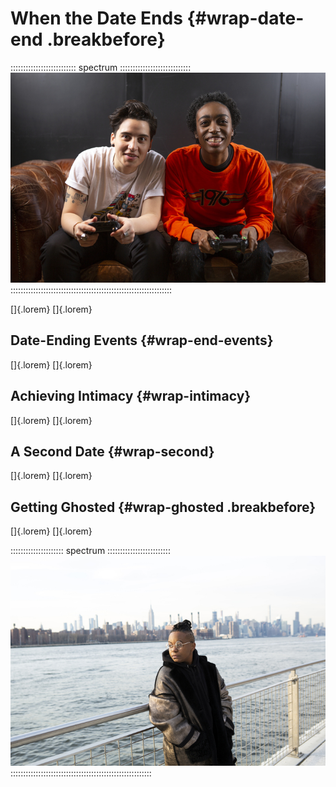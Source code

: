 # When the Date Ends {#wrap-date-end .breakbefore}

:::::::::::::::::::::::::: spectrum ::::::::::::::::::::::::::::
![Intimacy can mean different things to different couples.](art/spectrum/video-game.jpg)
::::::::::::::::::::::::::::::::::::::::::::::::::::::::::::::::

[]{.lorem}
[]{.lorem}

## Date-Ending Events {#wrap-end-events}

[]{.lorem}
[]{.lorem}

## Achieving Intimacy {#wrap-intimacy}

[]{.lorem}
[]{.lorem}

## A Second Date {#wrap-second}

[]{.lorem}
[]{.lorem}

## Getting Ghosted {#wrap-ghosted .breakbefore}

[]{.lorem}
[]{.lorem}

::::::::::::::::::::: spectrum :::::::::::::::::::::::::
![Getting ghosted is never fun, but sometimes it's for the best.](art/spectrum/distance.jpg)
::::::::::::::::::::::::::::::::::::::::::::::::::::::::
